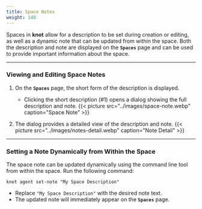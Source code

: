 ```yaml
---
title: Space Notes
weight: 140
---
```


Spaces in **knot** allow for a description to be set during creation or editing, as well as a dynamic note that can be updated from within the space. Both the description and note are displayed on the **`Spaces`** page and can be used to provide important information about the space.

---

### Viewing and Editing Space Notes

1. On the **`Spaces`** page, the short form of the description is displayed.
   - Clicking the short description (#1) opens a dialog showing the full description and note.
   {{< picture src="../images/space-note.webp" caption="Space Note" >}}

2. The dialog provides a detailed view of the description and note.
   {{< picture src="../images/notes-detail.webp" caption="Note Detail" >}}

---

### Setting a Note Dynamically from Within the Space

The space note can be updated dynamically using the command line tool from within the space. Run the following command:

```shell
knot agent set-note "My Space Description"
```

- Replace `"My Space Description"` with the desired note text.
- The updated note will immediately appear on the **`Spaces`** page.
